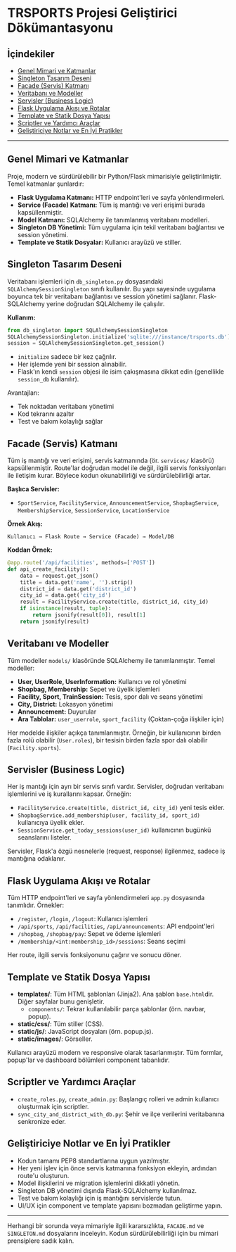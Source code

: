 # TRSPORTS Projesi Geliştirici Dökümantasyonu

## İçindekiler
- [Genel Mimari ve Katmanlar](#genel-mimari-ve-katmanlar)
- [Singleton Tasarım Deseni](#singleton-tasarım-deseni)
- [Facade (Servis) Katmanı](#facade-servis-katmanı)
- [Veritabanı ve Modeller](#veritabanı-ve-modeller)
- [Servisler (Business Logic)](#servisler-business-logic)
- [Flask Uygulama Akışı ve Rotalar](#flask-uygulama-akışı-ve-rotalar)
- [Template ve Statik Dosya Yapısı](#template-ve-statik-dosya-yapısı)
- [Scriptler ve Yardımcı Araçlar](#scriptler-ve-yardımcı-araçlar)
- [Geliştiriciye Notlar ve En İyi Pratikler](#geliştiriciye-notlar-ve-en-iyi-pratikler)

---

## Genel Mimari ve Katmanlar

Proje, modern ve sürdürülebilir bir Python/Flask mimarisiyle geliştirilmiştir. Temel katmanlar şunlardır:
- **Flask Uygulama Katmanı:** HTTP endpoint'leri ve sayfa yönlendirmeleri.
- **Service (Facade) Katmanı:** Tüm iş mantığı ve veri erişimi burada kapsüllenmiştir.
- **Model Katmanı:** SQLAlchemy ile tanımlanmış veritabanı modelleri.
- **Singleton DB Yönetimi:** Tüm uygulama için tekil veritabanı bağlantısı ve session yönetimi.
- **Template ve Statik Dosyalar:** Kullanıcı arayüzü ve stiller.

## Singleton Tasarım Deseni

Veritabanı işlemleri için `db_singleton.py` dosyasındaki `SQLAlchemySessionSingleton` sınıfı kullanılır. Bu yapı sayesinde uygulama boyunca tek bir veritabanı bağlantısı ve session yönetimi sağlanır. Flask-SQLAlchemy yerine doğrudan SQLAlchemy ile çalışılır.

**Kullanım:**
```python
from db_singleton import SQLAlchemySessionSingleton
SQLAlchemySessionSingleton.initialize('sqlite:///instance/trsports.db')
session = SQLAlchemySessionSingleton.get_session()
```
- `initialize` sadece bir kez çağrılır.
- Her işlemde yeni bir session alınabilir.
- Flask'ın kendi `session` objesi ile isim çakışmasına dikkat edin (genellikle `session_db` kullanılır).

Avantajları:
- Tek noktadan veritabanı yönetimi
- Kod tekrarını azaltır
- Test ve bakım kolaylığı sağlar

## Facade (Servis) Katmanı

Tüm iş mantığı ve veri erişimi, servis katmanında (ör. `services/` klasörü) kapsüllenmiştir. Route'lar doğrudan model ile değil, ilgili servis fonksiyonları ile iletişim kurar. Böylece kodun okunabilirliği ve sürdürülebilirliği artar.

**Başlıca Servisler:**
- `SportService`, `FacilityService`, `AnnouncementService`, `ShopbagService`, `MembershipService`, `SessionService`, `LocationService`

**Örnek Akış:**
```
Kullanıcı → Flask Route → Service (Facade) → Model/DB
```

**Koddan Örnek:**
```python
@app.route('/api/facilities', methods=['POST'])
def api_create_facility():
    data = request.get_json()
    title = data.get('name', '').strip()
    district_id = data.get('district_id')
    city_id = data.get('city_id')
    result = FacilityService.create(title, district_id, city_id)
    if isinstance(result, tuple):
        return jsonify(result[0]), result[1]
    return jsonify(result)
```

## Veritabanı ve Modeller

Tüm modeller `models/` klasöründe SQLAlchemy ile tanımlanmıştır. Temel modeller:
- **User, UserRole, UserInformation:** Kullanıcı ve rol yönetimi
- **Shopbag, Membership:** Sepet ve üyelik işlemleri
- **Facility, Sport, TrainSession:** Tesis, spor dalı ve seans yönetimi
- **City, District:** Lokasyon yönetimi
- **Announcement:** Duyurular
- **Ara Tablolar:** `user_userrole`, `sport_facility` (Çoktan-çoğa ilişkiler için)

Her modelde ilişkiler açıkça tanımlanmıştır. Örneğin, bir kullanıcının birden fazla rolü olabilir (`User.roles`), bir tesisin birden fazla spor dalı olabilir (`Facility.sports`).

## Servisler (Business Logic)

Her iş mantığı için ayrı bir servis sınıfı vardır. Servisler, doğrudan veritabanı işlemlerini ve iş kurallarını kapsar. Örneğin:
- `FacilityService.create(title, district_id, city_id)` yeni tesis ekler.
- `ShopbagService.add_membership(user, facility_id, sport_id)` kullanıcıya üyelik ekler.
- `SessionService.get_today_sessions(user_id)` kullanıcının bugünkü seanslarını listeler.

Servisler, Flask'a özgü nesnelerle (request, response) ilgilenmez, sadece iş mantığına odaklanır.

## Flask Uygulama Akışı ve Rotalar

Tüm HTTP endpoint'leri ve sayfa yönlendirmeleri `app.py` dosyasında tanımlıdır. Örnekler:
- `/register`, `/login`, `/logout`: Kullanıcı işlemleri
- `/api/sports`, `/api/facilities`, `/api/announcements`: API endpoint'leri
- `/shopbag`, `/shopbag/pay`: Sepet ve ödeme işlemleri
- `/membership/<int:membership_id>/sessions`: Seans seçimi

Her route, ilgili servis fonksiyonunu çağırır ve sonucu döner.

## Template ve Statik Dosya Yapısı

- **templates/**: Tüm HTML şablonları (Jinja2). Ana şablon `base.html`dir. Diğer sayfalar bunu genişletir.
  - `components/`: Tekrar kullanılabilir parça şablonlar (örn. navbar, popup).
- **static/css/**: Tüm stiller (CSS).
- **static/js/**: JavaScript dosyaları (örn. popup.js).
- **static/images/**: Görseller.

Kullanıcı arayüzü modern ve responsive olarak tasarlanmıştır. Tüm formlar, popup'lar ve dashboard bölümleri component tabanlıdır.

## Scriptler ve Yardımcı Araçlar

- `create_roles.py`, `create_admin.py`: Başlangıç rolleri ve admin kullanıcı oluşturmak için scriptler.
- `sync_city_and_district_with_db.py`: Şehir ve ilçe verilerini veritabanına senkronize eder.

## Geliştiriciye Notlar ve En İyi Pratikler

- Kodun tamamı PEP8 standartlarına uygun yazılmıştır.
- Her yeni işlev için önce servis katmanına fonksiyon ekleyin, ardından route'u oluşturun.
- Model ilişkilerini ve migration işlemlerini dikkatli yönetin.
- Singleton DB yönetimi dışında Flask-SQLAlchemy kullanılmaz.
- Test ve bakım kolaylığı için iş mantığını servislerde tutun.
- UI/UX için component ve template yapısını bozmadan geliştirme yapın.

---

Herhangi bir sorunda veya mimariyle ilgili kararsızlıkta, `FACADE.md` ve `SINGLETON.md` dosyalarını inceleyin. Kodun sürdürülebilirliği için bu mimari prensiplere sadık kalın.
